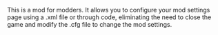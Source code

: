 This is a mod for modders. It allows you to configure your mod settings page using a .xml file or through code, eliminating the need to close the game and modify the .cfg file to change the mod settings.